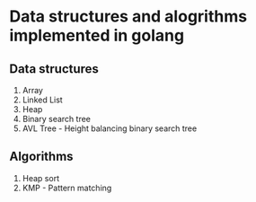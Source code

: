 # Data structures and alogrithms implemented in golang

## Data structures
1. Array
2. Linked List
3. Heap
4. Binary search tree
5. AVL Tree - Height balancing binary search tree

## Algorithms
1. Heap sort
2. KMP - Pattern matching